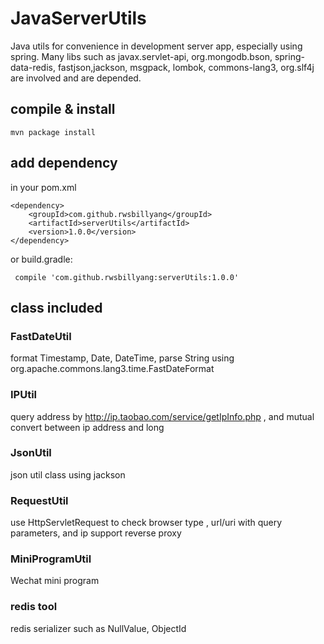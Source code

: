 # JavaServerUtils
Java utils for convenience in development server app, especially using spring. Many libs such as javax.servlet-api, org.mongodb.bson, spring-data-redis, fastjson,jackson, msgpack, lombok, commons-lang3, org.slf4j  are involved and are depended.



## compile & install
```
mvn package install
```

## add dependency
in your pom.xml
```
<dependency>
    <groupId>com.github.rwsbillyang</groupId>
    <artifactId>serverUtils</artifactId>
    <version>1.0.0</version>
</dependency>
```

or build.gradle:
```
 compile 'com.github.rwsbillyang:serverUtils:1.0.0'
```
## class included
### FastDateUtil
format Timestamp, Date, DateTime,  parse String using org.apache.commons.lang3.time.FastDateFormat

### IPUtil
query address by http://ip.taobao.com/service/getIpInfo.php , and mutual convert between ip address and long

### JsonUtil
json util class using jackson

### RequestUtil
 use HttpServletRequest to check browser type , url/uri with query parameters, and ip support reverse proxy

### MiniProgramUtil
 Wechat mini program

### redis tool
redis serializer such as NullValue, ObjectId 





